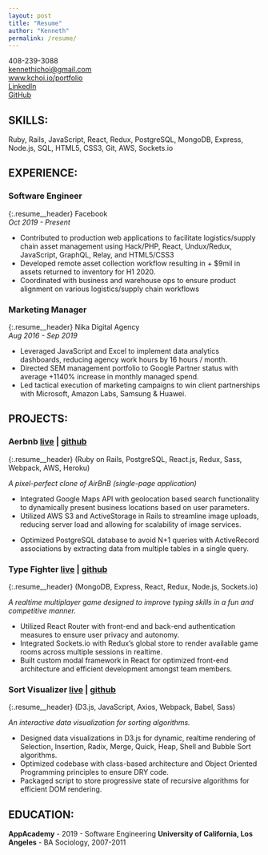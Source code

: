 ```yaml
---
layout: post
title: "Resume"
author: "Kenneth"
permalink: /resume/
---
```

408-239-3088  
kennethichoi@gmail.com  
www.kchoi.io/portfolio  
<a href="https://www.linkedin.com/in/kenneth-choi-42502a35/" target="_blank">LinkedIn</a>  
<a href="https://github.com/mrkchoi" target="_blank">GitHub</a>  

## **SKILLS:**    
Ruby, Rails, JavaScript, React, Redux, PostgreSQL, MongoDB, Express, Node.js, SQL, HTML5, CSS3, Git, AWS, Sockets.io

## **EXPERIENCE:**

### **Software Engineer**  
{:.resume__header}
Facebook  
_Oct 2019 - Present_

* Contributed to production web applications to facilitate logistics/supply chain asset management using ​Hack/PHP, React, Undux/Redux, JavaScript, GraphQL, Relay, and HTML5/CSS3
* Developed ​remote asset collection​ workflow resulting in +​ $9mil in assets​ returned to inventory for H1 2020.
* Coordinated with business and warehouse ops to ensure product alignment on various logistics/supply chain workflows

### **Marketing Manager**  
{:.resume__header}
Nika Digital Agency  
_Aug 2016 - Sep 2019_  

* Leveraged JavaScript and Excel to implement data analytics dashboards, reducing agency work hours by 16 hours / month.
* Directed SEM management portfolio to Google Partner status with average +1140% increase in monthly managed spend.
* Led tactical execution of marketing campaigns to win client partnerships with Microsoft, Amazon Labs, Samsung & Huawei.

## **PROJECTS:**
### **Aerbnb**  <a href="https://aerbnb.herokuapp.com" target="_blank">live</a> | <a href="https://github.com/mrkchoi/airbnb_clone" target="_blank">github</a>  
{:.resume__header}
(Ruby on Rails, PostgreSQL, React.js, Redux, Sass, Webpack, AWS, Heroku)  

_A pixel-perfect clone of AirBnB (single-page application)_  
* Integrated Google Maps API with geolocation based search functionality to dynamically present business locations based on user parameters.
* Utilized AWS S3 and ActiveStorage in Rails to streamline image uploads, reducing server load and allowing for scalability of image services.
<!-- * Leveraged ActiveRecord in Rails to query a PostgreSQL database and generated JSON views with the jBuilder gem. -->
* Optimized PostgreSQL database to avoid N+1 queries with ActiveRecord associations by extracting data from multiple tables in a single query.
<!-- * Implemented model-level validation logic in Rails to identify reservations with overlapping dates and prevent double bookings. -->


### **Type Fighter**  <a href="https://typefighter.herokuapp.com" target="_blank">live</a> | <a href="https://github.com/sjaisongyoon/Typin-Strikin-Robots" target="_blank">github</a>  
{:.resume__header}
(MongoDB, Express, React, Redux, Node.js, Sockets.io)  

_A realtime multiplayer game designed to improve typing skills in a fun and competitive manner._  
* Utilized React Router with front-end and back-end authentication measures to ensure user privacy and autonomy.
* Integrated Sockets.io with Redux’s global store to render available game rooms across multiple sessions in realtime.
* Built custom modal framework in React for optimized front-end architecture and efficient development amongst team members.
<!-- * Utilized Redux's unidirectional data flow with React for predictable state and reliable DOM rendering. -->
	
### **Sort Visualizer**  <a href="https://mrkchoi.github.io/sort-visualizer/" target="_blank">live</a> | <a href="https://github.com/mrkchoi/sort-visualizer" target="_blank">github</a>  
{:.resume__header}
(D3.js, JavaScript, Axios, Webpack, Babel, Sass)  

_An interactive data visualization for sorting algorithms._  
* Designed data visualizations in D3.js for dynamic, realtime rendering of Selection, Insertion, Radix, Merge, Quick, Heap, Shell and Bubble Sort algorithms.
* Optimized codebase with class-based architecture and Object Oriented Programming principles to ensure DRY code.
* Packaged script to store progressive state of recursive algorithms for efficient DOM rendering.

## **EDUCATION:**

**AppAcademy** - 2019 - Software Engineering
**University of California, Los Angeles** - BA Sociology, 2007-2011  




<!-- [Github](https://www.github.com/mrkchoi){target="_blank"} -->
<div class="about__link-container">
  <a class="link--about link--icon" href="https://www.github.com/mrkchoi" target="_blank">
    <i class="fab fa-github"></i>
  </a>  
  <a class="link--about link--icon" href="https://www.linkedin.com/in/kenneth-choi-42502a35/" target="_blank">
    <i class="fab fa-linkedin"></i>
  </a>
</div>
